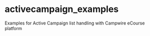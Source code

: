 # activecampaign_examples
Examples for Active Campaign list handling with Campwire eCourse platform
